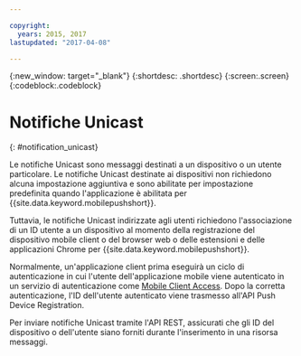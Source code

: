 ```yaml
---

copyright:
  years: 2015, 2017
lastupdated: "2017-04-08"

---
```

{:new_window: target="_blank"}
{:shortdesc: .shortdesc}
{:screen:.screen}
{:codeblock:.codeblock}

# Notifiche Unicast
{: #notification_unicast}


Le notifiche Unicast sono messaggi destinati a un dispositivo o un utente particolare. Le notifiche Unicast destinate ai dispositivi non richiedono alcuna impostazione aggiuntiva e sono abilitate per impostazione predefinita quando l'applicazione è abilitata per {{site.data.keyword.mobilepushshort}}.

Tuttavia, le notifiche Unicast indirizzate agli utenti richiedono l'associazione di un ID utente a un dispositivo al momento della registrazione del dispositivo mobile client o del browser web o delle estensioni e delle applicazioni Chrome per {{site.data.keyword.mobilepushshort}}.   

Normalmente, un'applicazione client prima eseguirà un ciclo di autenticazione in cui l'utente dell'applicazione mobile viene autenticato in un servizio di autenticazione come [Mobile Client Access](docs/services/mobileaccess/index.html). Dopo la corretta autenticazione, l'ID dell'utente autenticato viene trasmesso all'API Push Device Registration. 

Per inviare notifiche Unicast tramite l'API REST, assicurati che gli ID del dispositivo o dell'utente siano forniti durante l'inserimento in una risorsa messaggi.
